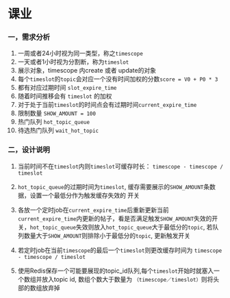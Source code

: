 # 课业
### 一，需求分析
1. 一周或者24小时视为同一类型，称之`timescope`
2. 一天或者1小时视为分割断，称为`timeslot`
3. 展示对象，timescope 内create 或者 update的对象
4. 每个`timeslot`的`topic`会对应一个没有时间加权的分数`score = V0 + P0 * 3`
5. 都有对应过期时间 `slot_expire_time`
6. 随着时间推移会有 `timeslot` 的加权
7. 对于处于当前`timeslot`的时间点会有过期时间`current_expire_time`
8. 限制数量 `SHOW_AMOUNT = 100`
9. 热门队列 `hot_topic_queue`
10. 待选热门队列 `wait_hot_topic`


### 二，设计说明
1. 当前时间不在`timeslot`内则`timeslot`可缓存时长： `timescope - timescope / timeslot`
2. `hot_topic_queue`的过期时间为`timeslot`, 缓存需要展示的`SHOW_AMOUNT`条数据，设置一个最低分作为触发缓存失效的 开关
3. 各放一个定时job在`current_expire_time`后重新更新当前`current_expire_time`内更新的帖子，看是否满足触发`SHOW_AMOUNT`失效的开关，`hot_topic_queue`失效则放入`hot_topic_queue`大于最低分的`topic`, 若队列数量大于`SHOW_AMOUNT`则排除小于最低分的`topic`, 更新触发开关
4. 若定时job在当前`timescope`的最后一个`timeslot`则更改缓存时间为 `timescope - timescope / timeslot`

5. 使用Redis保存一个可能要展现的topic_id队列,每个`timeslot`开始时就塞入一个数组并放入topic id, 数组个数大于数量为 `（timescope／timeslot）`则将头部的数组放弃掉
